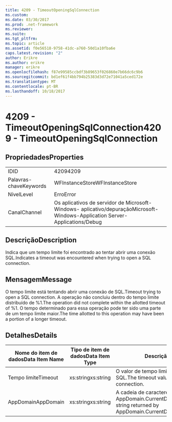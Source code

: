 ```yaml
---
title: 4209 - TimeoutOpeningSqlConnection
ms.custom: 
ms.date: 03/30/2017
ms.prod: .net-framework
ms.reviewer: 
ms.suite: 
ms.tgt_pltfrm: 
ms.topic: article
ms.assetid: f0e56518-9758-41dc-a760-50d1a10fba6e
caps.latest.revision: "2"
author: Erikre
ms.author: erikre
manager: erikre
ms.openlocfilehash: f87e99585ccbdf3b89653f026860e7b66dc6c9b6
ms.sourcegitcommit: bd1ef61f4bb794b25383d3d72e71041a5ced172e
ms.translationtype: MT
ms.contentlocale: pt-BR
ms.lasthandoff: 10/18/2017
---
```

# <a name="4209---timeoutopeningsqlconnection"></a><span data-ttu-id="ca580-102">4209 - TimeoutOpeningSqlConnection</span><span class="sxs-lookup"><span data-stu-id="ca580-102">4209 - TimeoutOpeningSqlConnection</span></span>
## <a name="properties"></a><span data-ttu-id="ca580-103">Propriedades</span><span class="sxs-lookup"><span data-stu-id="ca580-103">Properties</span></span>  
  
|||  
|-|-|  
|<span data-ttu-id="ca580-104">ID</span><span class="sxs-lookup"><span data-stu-id="ca580-104">ID</span></span>|<span data-ttu-id="ca580-105">4209</span><span class="sxs-lookup"><span data-stu-id="ca580-105">4209</span></span>|  
|<span data-ttu-id="ca580-106">Palavras-chave</span><span class="sxs-lookup"><span data-stu-id="ca580-106">Keywords</span></span>|<span data-ttu-id="ca580-107">WFInstanceStore</span><span class="sxs-lookup"><span data-stu-id="ca580-107">WFInstanceStore</span></span>|  
|<span data-ttu-id="ca580-108">Nível</span><span class="sxs-lookup"><span data-stu-id="ca580-108">Level</span></span>|<span data-ttu-id="ca580-109">Erro</span><span class="sxs-lookup"><span data-stu-id="ca580-109">Error</span></span>|  
|<span data-ttu-id="ca580-110">Canal</span><span class="sxs-lookup"><span data-stu-id="ca580-110">Channel</span></span>|<span data-ttu-id="ca580-111">Os aplicativos de servidor de Microsoft-Windows- aplicativo/depuração</span><span class="sxs-lookup"><span data-stu-id="ca580-111">Microsoft-Windows-Application Server-Applications/Debug</span></span>|  
  
## <a name="description"></a><span data-ttu-id="ca580-112">Descrição</span><span class="sxs-lookup"><span data-stu-id="ca580-112">Description</span></span>  
 <span data-ttu-id="ca580-113">Indica que um tempo limite foi encontrado ao tentar abrir uma conexão SQL.</span><span class="sxs-lookup"><span data-stu-id="ca580-113">Indicates a timeout was encountered when trying to open a SQL connection.</span></span>  
  
## <a name="message"></a><span data-ttu-id="ca580-114">Mensagem</span><span class="sxs-lookup"><span data-stu-id="ca580-114">Message</span></span>  
 <span data-ttu-id="ca580-115">O tempo limite está tentando abrir uma conexão de SQL.</span><span class="sxs-lookup"><span data-stu-id="ca580-115">Timeout trying to open a SQL connection.</span></span> <span data-ttu-id="ca580-116">A operação não concluiu dentro do tempo limite distribuído de %1.</span><span class="sxs-lookup"><span data-stu-id="ca580-116">The operation did not complete within the allotted timeout of %1.</span></span> <span data-ttu-id="ca580-117">O tempo determinado para essa operação pode ter sido uma parte de um tempo limite maior.</span><span class="sxs-lookup"><span data-stu-id="ca580-117">The time allotted to this operation may have been a portion of a longer timeout.</span></span>  
  
## <a name="details"></a><span data-ttu-id="ca580-118">Detalhes</span><span class="sxs-lookup"><span data-stu-id="ca580-118">Details</span></span>  
  
|<span data-ttu-id="ca580-119">Nome do item de dados</span><span class="sxs-lookup"><span data-stu-id="ca580-119">Data Item Name</span></span>|<span data-ttu-id="ca580-120">Tipo de item de dados</span><span class="sxs-lookup"><span data-stu-id="ca580-120">Data Item Type</span></span>|<span data-ttu-id="ca580-121">Descrição</span><span class="sxs-lookup"><span data-stu-id="ca580-121">Description</span></span>|  
|--------------------|--------------------|-----------------|  
|<span data-ttu-id="ca580-122">Tempo limite</span><span class="sxs-lookup"><span data-stu-id="ca580-122">Timeout</span></span>|<span data-ttu-id="ca580-123">xs:string</span><span class="sxs-lookup"><span data-stu-id="ca580-123">xs:string</span></span>|<span data-ttu-id="ca580-124">O valor de tempo limite para abrir a conexão SQL.</span><span class="sxs-lookup"><span data-stu-id="ca580-124">The timeout value for opening the SQL connection.</span></span>|  
|<span data-ttu-id="ca580-125">AppDomain</span><span class="sxs-lookup"><span data-stu-id="ca580-125">AppDomain</span></span>|<span data-ttu-id="ca580-126">xs:string</span><span class="sxs-lookup"><span data-stu-id="ca580-126">xs:string</span></span>|<span data-ttu-id="ca580-127">A cadeia de caracteres retornada por AppDomain.CurrentDomain.FriendlyName.</span><span class="sxs-lookup"><span data-stu-id="ca580-127">The string returned by AppDomain.CurrentDomain.FriendlyName.</span></span>|
